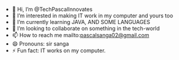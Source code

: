 - 👋 Hi, I’m @TechPascalInnovates
- 👀 I’m interested in making IT work in my computer and yours too
- 🌱 I’m currently learning JAVA, AND SOME LANGUAGES
- 💞️ I’m looking to collaborate on something in the tech-world
- 📫 How to reach me mailto:pascalsanga02@gmail.com
- 😄 Pronouns: sir sanga 
- ⚡ Fun fact: IT works on my computer.

<!---
TechPascalInnovates/TechPascalInnovates is a ✨ special ✨ repository because its `README.md` (this file) appears on your GitHub profile.
You can click the Preview link to take a look at your changes.
--->
